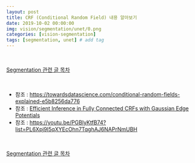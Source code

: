 ```yaml
---
layout: post
title: CRF (Conditional Random Field) 내용 알아보기
date: 2019-10-02 00:00:00
img: vision/segmentation/unet/0.png
categories: [vision-segmentation] 
tags: [segmentation, unet] # add tag
---
```


<br>

[Segmentation 관련 글 목차](https://gaussian37.github.io/vision-segmentation-table/)

<br>

- 참조 : https://towardsdatascience.com/conditional-random-fields-explained-e5b8256da776
- 참조 : [Efficient Inference in Fully Connected CRFs with
Gaussian Edge Potentials](https://arxiv.org/pdf/1210.5644.pdf)
- 참조 : https://youtu.be/PGBlyKtfB74?list=PL6Xpj9I5qXYEcOhn7TqghAJ6NAPrNmUBH

<br>

[Segmentation 관련 글 목차](https://gaussian37.github.io/vision-segmentation-table/)

<br>